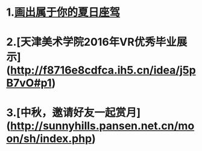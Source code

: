 # 1.[画出属于你的夏日座驾](http://0c8a0952908d.ih5.cn/idea/GTd75a_)

# 2.[天津美术学院2016年VR优秀毕业展示] (http://f8716e8cdfca.ih5.cn/idea/j5pB7vO#p1)

# 3.[中秋，邀请好友一起赏月] (http://sunnyhills.pansen.net.cn/moon/sh/index.php)
